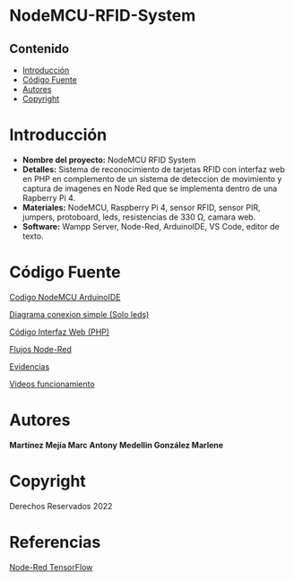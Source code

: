 # NodeMCU-RFID-System

## Contenido

-   [Introducción](#introducción)
-   [Código Fuente](#código-fuente)
-   [Autores](#autores)
-   [Copyright](#copyright)


# Introducción 

- **Nombre del proyecto:** NodeMCU RFID System
- **Detalles:**  Sistema de reconocimiento de tarjetas RFID con interfaz web en PHP en complemento de un sistema de deteccion de movimiento y captura de imagenes en Node Red que se implementa dentro de una Rapberry Pi 4.
- **Materiales:** NodeMCU, Raspberry Pi 4, sensor RFID, sensor PIR, jumpers, protoboard, leds, resistencias de 330 Ω, camara web.
- **Software:** Wampp Server, Node-Red, ArduinoIDE, VS Code, editor de texto.


# Código Fuente

[Codigo NodeMCU ArduinoIDE](https://github.com/Darcrai221/NodeMCU-RFID-System/blob/main/NodeMCU%20Code/RFID_NodeMCU.ino)

[Diagrama conexion simple (Solo leds)](https://github.com/Darcrai221/NodeMCU-RFID-System/blob/main/NodeMCU%20Code/RFIDnodeMCU.PNG)

[Código Interfaz Web (PHP)](https://github.com/Darcrai221/NodeMCU-RFID-System/tree/main/systemLogs)

[Flujos Node-Red](https://github.com/Darcrai221/NodeMCU-RFID-System/tree/main/Node%20Red%20Flows)

[Evidencias](https://github.com/Darcrai221/NodeMCU-RFID-System/tree/main/Evidencias)

[Videos funcionamiento](https://drive.google.com/drive/folders/1s3Plm-zTLmTRMorHpdCJ3-h20IlzXQmL?usp=share_link)

# Autores

**Martínez Mejía Marc Antony**
**Medellin González Marlene**


# Copyright

Derechos Reservados 2022


# Referencias 

[Node-Red TensorFlow](https://github.com/IBM/node-red-tensorflowjs)
